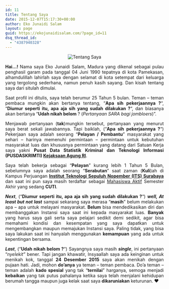 ```yaml
---
id: 11
title: Tentang Saya
date: 2015-12-07T15:17:30+00:00
author: Eko Junaidi Salam
layout: page
guid: https://ekojunaidisalam.com/?page_id=11
dsq_thread_id:
  - "4387940328"
---
```

<div style="text-align: center;"><img src="https://ekojunaidisalam.com/wp-content/uploads/2015/12/Ekojs-203x300.jpg" alt="Tentang Saya" /></div>

<p style="text-align: justify;">
  <strong>Hai&#8230;! </strong>Nama saya Eko Junaidi Salam, Madura yang dikenal sebagai pulau penghasil garam pada tanggal 04 Juni 1990 tepatnya di kota Pamekasan, alhamdulillah lahirlah saya dengan selamat di kota setempat dari keluarga yang tergolong sederhana, namun penuh kasih sayang. Dan kisah tentang saya dari situlah dimulai.
</p>

<p style="text-align: justify;">
  Saat profil ini ditulis, saya telah berumur 25 Tahun 5 bulan. Teman &#8211; teman pembaca mungkin akan bertanya tentang, &#8220;<strong>Apa sih pekerjaannya ?</strong>&#8220;, &#8220;<strong>Diumur seperti itu, apa aja sih yang sudah dilakukan ?</strong>&#8220;, dan biasanya akan bertanya &#8220;<strong>Udah nikah belom</strong> ? (<em>Pertanyaan SARA bagi jombloers</em>)&#8221;.
</p>

<p style="text-align: justify;">
  Menjawab pertanyaan (<strong>tak</strong>)mungkin tersebut, pertanyaan yang menurut saya berat sekali jawabannya. Tapi baiklah, (&#8220;<strong>Apa sih pekerjaannya ?</strong>&#8220;) Pekerjaan saya adalah seorang &#8220;<strong>Pelayan / Pembantu</strong>&#8221; masyarakat yang sehari &#8211; harinya memenuhi permintaan &#8211; permintaan untuk kebutuhan masyarakat luas dan khususnya permintaan yang datang dari Satuan Kerja saya yakni <strong>Pusat Data Statistik Kriminal dan Teknologi Informasi (PUSDASKRIMTI) <a href="https://kejaksaan.go.id/" target="_blank">Kejaksaan Agung RI</a></strong>.
</p>

<p style="text-align: justify;">
  Saya telah bekerja sebagai &#8220;<strong>Pelayan</strong>&#8221; kurang lebih 1 Tahun 5 Bulan, sebelumnya saya adalah seorang &#8220;<strong>Serabutan</strong>&#8221; saat zaman (<strong>Kuli</strong>)ah di Kampus Perjuangan <a href="http://its.ac.id/" target="_blank"><strong>Institut Teknologi Sepuluh Nopember (ITS) Surabaya</strong></a> dan saat ini pun saya masih terdaftar sebagai <a href="http://forlap.dikti.go.id/mahasiswa/detail/QjczQkIxNDYtNzAyMC00QjgxLTkyRkQtNDJCRDBERkYwNTg3" target="_blank">Mahasiswa Aktif</a> Semester Akhir yang sedang <strong>CUTI</strong>.
</p>

<p style="text-align: justify;">
  <em><strong>Next</strong></em>, (&#8220;<strong>Diumur seperti itu, apa aja sih yang sudah dilakukan ?</strong>&#8220;) <em><strong>well, At least but not last</strong></em> sampai sekarang saya merasa &#8220;<strong>masih</strong>&#8221; belum melakukan apa &#8211; apa untuk melayani masyarakat. <strong>Belum</strong> bisa mendedikasikan diri dan membanggakan Instansi saya saat ini kepada masyarakat luas. <strong>Banyak</strong> yang harus saya gali serta saya pelajari sedikit demi sedikit, agar bisa memahami kondisi dan kesempatan yang saya dapatkan untuk mengembangkan maupun memajukan Instansi saya. Paling tidak, yang bisa saya lakukan saat ini hanyalah menggunakan <strong>kemampuan</strong> yang ada untuk kepentingan bersama.
</p>

<p style="text-align: justify;">
  <em><strong>Last</strong></em>, (&#8220;<strong>Udah nikah belom ?</strong>&#8220;) Sayangnya saya masih <em><strong>single</strong></em>, ini pertanyaan &#8220;<em>nyelekit&#8221;</em> bener. Tapi jangan khawatir, Insyaallah saya ada keinginan untuk menikah kok, tanggal <strong>24 Desember 2015</strong> saya akan menikah dengan pujaan hati. Jadi, mohon <strong>do&#8217;anya</strong> ya teman &#8211; teman pembaca. Do&#8217;a teman &#8211; teman adalah <strong>kado spesial</strong> yang tak &#8220;<strong>ternilai</strong>&#8221; harganya, semoga menjadi <strong>kebaikan</strong> yang tak putus pahalanya ketika saya telah menjalani kehidupan berumah tangga maupun juga kelak saat saya <strong>dikaruniakan</strong> keturunan. ♥
</p>
